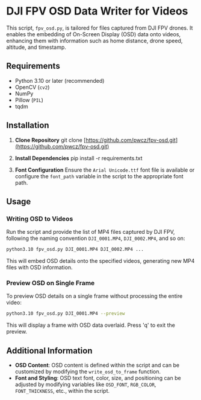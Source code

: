 # DJI FPV OSD Data Writer for Videos

This script, `fpv_osd.py`, is tailored for files captured from DJI FPV drones. It enables the embedding of On-Screen Display (OSD) data onto videos, enhancing them with information such as home distance, drone speed, altitude, and timestamp.

## Requirements

- Python 3.10 or later (recommended)
- OpenCV (`cv2`)
- NumPy
- Pillow (`PIL`)
- tqdm

## Installation

1. **Clone Repository**
   git clone [https://github.com/pwcz/fpv-osd.git](https://github.com/pwcz/fpv-osd.git)

2. **Install Dependencies**
   pip install -r requirements.txt

3. **Font Configuration**
   Ensure the `Arial Unicode.ttf` font file is available or configure the `font_path` variable in the script to the appropriate font path.

## Usage

### Writing OSD to Videos

Run the script and provide the list of MP4 files captured by DJI FPV, following the naming convention `DJI_0001.MP4`, `DJI_0002.MP4`, and so on:

```bash
python3.10 fpv_osd.py DJI_0001.MP4 DJI_0002.MP4 ...
```

This will embed OSD details onto the specified videos, generating new MP4 files with OSD information.

### Preview OSD on Single Frame

To preview OSD details on a single frame without processing the entire video:

```bash
python3.10 fpv_osd.py DJI_0001.MP4 --preview
```

This will display a frame with OSD data overlaid. Press 'q' to exit the preview.

## Additional Information

- **OSD Content**: OSD content is defined within the script and can be customized by modifying the `write_osd_to_frame` function.
- **Font and Styling**: OSD text font, color, size, and positioning can be adjusted by modifying variables like `OSD_FONT`, `RGB_COLOR`, `FONT_THICKNESS`, etc., within the script.

